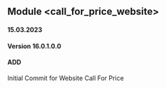 ## Module <call_for_price_website>

#### 15.03.2023
#### Version 16.0.1.0.0
#### ADD
Initial Commit for Website Call For Price





